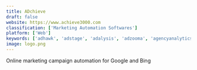 ```yaml
---
title: ADchieve
draft: false 
website: https://www.achieve3000.com
classification: ['Marketing Automation Softwares']
platform: ['Web']
keywords: ['adhawk', 'adstage', 'adalysis', 'adzooma', 'agencyanalytics', 'clickcease', 'clixtell', 'leadtosale', 'optmyzr', 'ppc_keyword', 'ppc_protect', 'perpetua', 'ptengine', 'quanticmind', 'reportgarden', 'reportz', 'spaceboost', 'spyfu', 'taboola', 'adcore']
image: logo.png
---
```

Online marketing campaign automation for Google and Bing